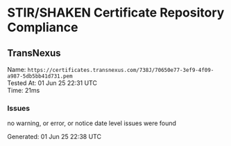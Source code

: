 # STIR/SHAKEN Certificate Repository Compliance

## TransNexus

Name: `https://certificates.transnexus.com/738J/70650e77-3ef9-4f09-a987-5db5bb41d731.pem`\
Tested At: 01 Jun 25 22:31 UTC\
Time: 21ms

### Issues

no warning, or error, or notice date level issues were found

Generated: 01 Jun 25 22:38 UTC